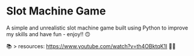 Slot Machine Game
====================

A simple and unrealistic slot machine game built using Python to improve my skills and have fun - enjoy!! 🙃

📚 > resources: https://www.youtube.com/watch?v=th4OBktqK1I 🙌🏻